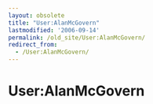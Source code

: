```yaml
---
layout: obsolete
title: "User:AlanMcGovern"
lastmodified: '2006-09-14'
permalink: /old_site/User:AlanMcGovern/
redirect_from:
  - /User:AlanMcGovern/
---
```


User:AlanMcGovern
=================



